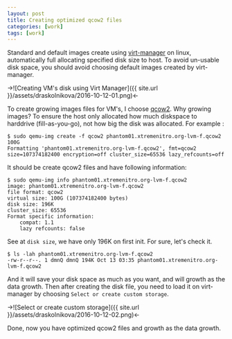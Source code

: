 ```yaml
---
layout: post
title: Creating optimized qcow2 files
categories: [work]
tags: [work]
---
```


Standard and default images create using [virt-manager](https://virt-manager.org/) on linux, automatically full allocating specified disk size to host. To avoid un-usable disk space, you should avoid choosing default images created by virt-manager. 

->![Creating VM's disk using Virt Manager]({{ site.url }}/assets/draskolnikova/2016-10-12-01.png)<-

To create growing images files for VM's, I choose [qcow2](http://www.linux-kvm.org/page/Qcow2). Why growing images? To ensure the host only allocated how much diskspace to harddrive (fill-as-you-go), not how big the disk was allocated. For example :

```
$ sudo qemu-img create -f qcow2 phantom01.xtremenitro.org-lvm-f.qcow2 100G
Formatting 'phantom01.xtremenitro.org-lvm-f.qcow2', fmt=qcow2 size=107374182400 encryption=off cluster_size=65536 lazy_refcounts=off
```

It should be create qcow2 files and have following information:

```
$ sudo qemu-img info phantom01.xtremenitro.org-lvm-f.qcow2
image: phantom01.xtremenitro.org-lvm-f.qcow2
file format: qcow2
virtual size: 100G (107374182400 bytes)
disk size: 196K
cluster_size: 65536
Format specific information:
    compat: 1.1
    lazy refcounts: false
```

See at `disk size`, we have only 196K on first init. For sure, let's check it.

```
$ ls -lah phantom01.xtremenitro.org-lvm-f.qcow2
-rw-r--r--. 1 dmnQ dmnQ 194K Oct 13 03:35 phantom01.xtremenitro.org-lvm-f.qcow2
```

And it will save your disk space as much as you want, and will growth as the data growth. Then after creating the disk file, you need to load it on virt-manager by choosing `Select or create custom storage`.

->![Select or create custom storage]({{ site.url }}/assets/draskolnikova/2016-10-12-02.png)<-

Done, now you have optimized qcow2 files and growth as the data growth.
